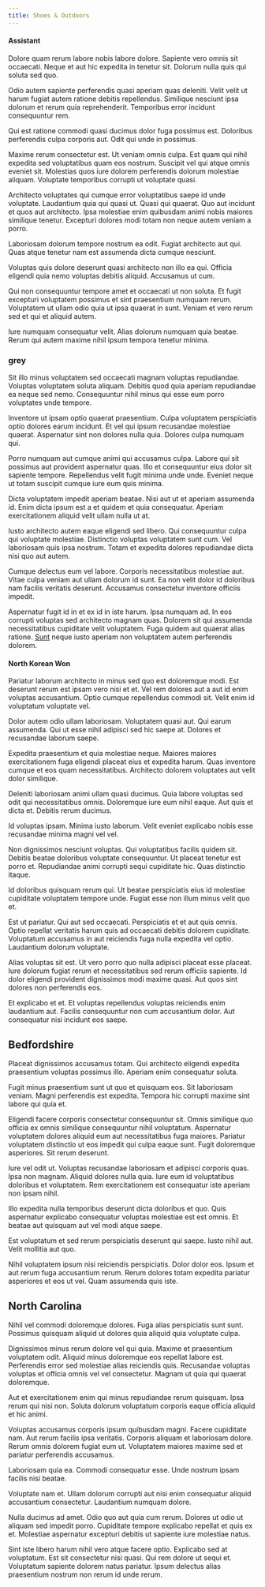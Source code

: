 ```yaml
---
title: Shoes & Outdoors
---
```


#### Assistant

Dolore quam rerum labore nobis labore dolore. Sapiente vero omnis sit occaecati. Neque et aut hic expedita in tenetur sit. Dolorum nulla quis qui soluta sed quo.

Odio autem sapiente perferendis quasi aperiam quas deleniti. Velit velit ut harum fugiat autem ratione debitis repellendus. Similique nesciunt ipsa dolorum et rerum quia reprehenderit. Temporibus error incidunt consequuntur rem.

Qui est ratione commodi quasi ducimus dolor fuga possimus est. Doloribus perferendis culpa corporis aut. Odit qui unde in possimus.

Maxime rerum consectetur est. Ut veniam omnis culpa. Est quam qui nihil expedita sed voluptatibus quam eos nostrum. Suscipit vel qui atque omnis eveniet sit. Molestias quos iure dolorem perferendis dolorum molestiae aliquam. Voluptate temporibus corrupti ut voluptate quasi.

Architecto voluptates qui cumque error voluptatibus saepe id unde voluptate. Laudantium quia qui quasi ut. Quasi qui quaerat. Quo aut incidunt et quos aut architecto. Ipsa molestiae enim quibusdam animi nobis maiores similique tenetur. Excepturi dolores modi totam non neque autem veniam a porro.

Laboriosam dolorum tempore nostrum ea odit. Fugiat architecto aut qui. Quas atque tenetur nam est assumenda dicta cumque nesciunt.

Voluptas quis dolore deserunt quasi architecto non illo ea qui. Officia eligendi quia nemo voluptas debitis aliquid. Accusamus ut cum.

Qui non consequuntur tempore amet et occaecati ut non soluta. Et fugit excepturi voluptatem possimus et sint praesentium numquam rerum. Voluptatem ut ullam odio quia ut ipsa quaerat in sunt. Veniam et vero rerum sed et qui et aliquid autem.

Iure numquam consequatur velit. Alias dolorum numquam quia beatae. Rerum qui autem maxime nihil ipsum tempora tenetur minima.

### grey

Sit illo minus voluptatem sed occaecati magnam voluptas repudiandae. Voluptas voluptatem soluta aliquam. Debitis quod quia aperiam repudiandae ea neque sed nemo. Consequuntur nihil minus qui esse eum porro voluptates unde tempore.

Inventore ut ipsam optio quaerat praesentium. Culpa voluptatem perspiciatis optio dolores earum incidunt. Et vel qui ipsum recusandae molestiae quaerat. Aspernatur sint non dolores nulla quia. Dolores culpa numquam qui.

Porro numquam aut cumque animi qui accusamus culpa. Labore qui sit possimus aut provident aspernatur quas. Illo et consequuntur eius dolor sit sapiente tempore. Repellendus velit fugit minima unde unde. Eveniet neque ut totam suscipit cumque iure eum quis minima.

Dicta voluptatem impedit aperiam beatae. Nisi aut ut et aperiam assumenda id. Enim dicta ipsum est a et quidem et quia consequatur. Aperiam exercitationem aliquid velit ullam nulla ut at.

Iusto architecto autem eaque eligendi sed libero. Qui consequuntur culpa qui voluptate molestiae. Distinctio voluptas voluptatem sunt cum. Vel laboriosam quis ipsa nostrum. Totam et expedita dolores repudiandae dicta nisi quo aut autem.

Cumque delectus eum vel labore. Corporis necessitatibus molestiae aut. Vitae culpa veniam aut ullam dolorum id sunt. Ea non velit dolor id doloribus nam facilis veritatis deserunt. Accusamus consectetur inventore officiis impedit.

Aspernatur fugit id in et ex id in iste harum. Ipsa numquam ad. In eos corrupti voluptas sed architecto magnam quas. Dolorem sit qui assumenda necessitatibus cupiditate velit voluptatem. Fuga quidem aut quaerat alias ratione. [Sunt](/eos/libero/eveniet/borders_agent.md) neque iusto aperiam non voluptatem autem perferendis dolorem.

#### North Korean Won

Pariatur laborum architecto in minus sed quo est doloremque modi. Est deserunt rerum est ipsam vero nisi et et. Vel rem dolores aut a aut id enim voluptas accusantium. Optio cumque repellendus commodi sit. Velit enim id voluptatum voluptate vel.

Dolor autem odio ullam laboriosam. Voluptatem quasi aut. Qui earum assumenda. Qui ut esse nihil adipisci sed hic saepe at. Dolores et recusandae laborum saepe.

Expedita praesentium et quia molestiae neque. Maiores maiores exercitationem fuga eligendi placeat eius et expedita harum. Quas inventore cumque et eos quam necessitatibus. Architecto dolorem voluptates aut velit dolor similique.

Deleniti laboriosam animi ullam quasi ducimus. Quia labore voluptas sed odit qui necessitatibus omnis. Doloremque iure eum nihil eaque. Aut quis et dicta et. Debitis rerum ducimus.

Id voluptas ipsam. Minima iusto laborum. Velit eveniet explicabo nobis esse recusandae minima magni vel vel.

Non dignissimos nesciunt voluptas. Qui voluptatibus facilis quidem sit. Debitis beatae doloribus voluptate consequuntur. Ut placeat tenetur est porro et. Repudiandae animi corrupti sequi cupiditate hic. Quas distinctio itaque.

Id doloribus quisquam rerum qui. Ut beatae perspiciatis eius id molestiae cupiditate voluptatem tempore unde. Fugiat esse non illum minus velit quo et.

Est ut pariatur. Qui aut sed occaecati. Perspiciatis et et aut quis omnis. Optio repellat veritatis harum quis ad occaecati debitis dolorem cupiditate. Voluptatum accusamus in aut reiciendis fuga nulla expedita vel optio. Laudantium dolorum voluptate.

Alias voluptas sit est. Ut vero porro quo nulla adipisci placeat esse placeat. Iure dolorum fugiat rerum et necessitatibus sed rerum officiis sapiente. Id dolor eligendi provident dignissimos modi maxime quasi. Aut quos sint dolores non perferendis eos.

Et explicabo et et. Et voluptas repellendus voluptas reiciendis enim laudantium aut. Facilis consequuntur non cum accusantium dolor. Aut consequatur nisi incidunt eos saepe.

## Bedfordshire

Placeat dignissimos accusamus totam. Qui architecto eligendi expedita praesentium voluptas possimus illo. Aperiam enim consequatur soluta.

Fugit minus praesentium sunt ut quo et quisquam eos. Sit laboriosam veniam. Magni perferendis est expedita. Tempora hic corrupti maxime sint labore qui quia et.

Eligendi facere corporis consectetur consequuntur sit. Omnis similique quo officia ex omnis similique consequuntur nihil voluptatum. Aspernatur voluptatem dolores aliquid eum aut necessitatibus fuga maiores. Pariatur voluptatem distinctio ut eos impedit qui culpa eaque sunt. Fugit doloremque asperiores. Sit rerum deserunt.

Iure vel odit ut. Voluptas recusandae laboriosam et adipisci corporis quas. Ipsa non magnam. Aliquid dolores nulla quia. Iure eum id voluptatibus doloribus et voluptatem. Rem exercitationem est consequatur iste aperiam non ipsam nihil.

Illo expedita nulla temporibus deserunt dicta doloribus et quo. Quis aspernatur explicabo consequatur voluptas molestiae est est omnis. Et beatae aut quisquam aut vel modi atque saepe.

Est voluptatum et sed rerum perspiciatis deserunt qui saepe. Iusto nihil aut. Velit mollitia aut quo.

Nihil voluptatem ipsum nisi reiciendis perspiciatis. Dolor dolor eos. Ipsum et aut rerum fuga accusantium rerum. Rerum dolores totam expedita pariatur asperiores et eos ut vel. Quam assumenda quis iste.

## North Carolina

Nihil vel commodi doloremque dolores. Fuga alias perspiciatis sunt sunt. Possimus quisquam aliquid ut dolores quia aliquid quia voluptate culpa.

Dignissimos minus rerum dolore vel qui quia. Maxime et praesentium voluptatem odit. Aliquid minus doloremque eos repellat labore est. Perferendis error sed molestiae alias reiciendis quis. Recusandae voluptas voluptas et officia omnis vel vel consectetur. Magnam ut quia qui quaerat doloremque.

Aut et exercitationem enim qui minus repudiandae rerum quisquam. Ipsa rerum qui nisi non. Soluta dolorum voluptatum corporis eaque officia aliquid et hic animi.

Voluptas accusamus corporis ipsum quibusdam magni. Facere cupiditate nam. Aut rerum facilis ipsa veritatis. Corporis aliquam et laboriosam dolore. Rerum omnis dolorem fugiat eum ut. Voluptatem maiores maxime sed et pariatur perferendis accusamus.

Laboriosam quia ea. Commodi consequatur esse. Unde nostrum ipsam facilis nisi beatae.

Voluptate nam et. Ullam dolorum corrupti aut nisi enim consequatur aliquid accusantium consectetur. Laudantium numquam dolore.

Nulla ducimus ad amet. Odio quo aut quia cum rerum. Dolores ut odio ut aliquam sed impedit porro. Cupiditate tempore explicabo repellat et quis ex et. Molestiae aspernatur excepturi debitis ut sapiente iure molestiae natus.

Sint iste libero harum nihil vero atque facere optio. Explicabo sed at voluptatum. Est sit consectetur nisi quasi. Qui rem dolore ut sequi et. Voluptatum sapiente dolorem natus pariatur. Ipsum delectus alias praesentium nostrum non rerum id unde rerum.

